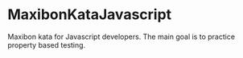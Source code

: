 # MaxibonKataJavascript
Maxibon kata for Javascript developers. The main goal is to practice property based testing.
